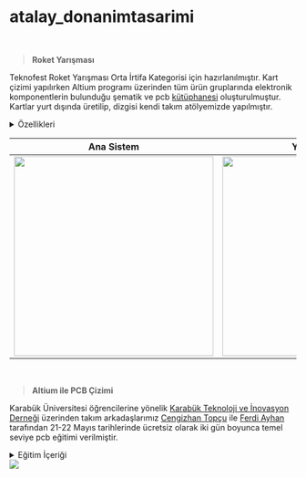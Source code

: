# atalay_donanimtasarimi

<br>

> **Roket Yarışması**

Teknofest Roket Yarışması Orta İrtifa Kategorisi için hazırlanılmıştır. Kart çizimi yapılırken Altium programı üzerinden tüm ürün gruplarında elektronik komponentlerin bulunduğu şematik ve pcb [kütüphanesi](https://github.com/atalayroket/atalay_karttasarimi/tree/main/Atalay_KartTasarimi_Library) oluşturulmuştur. Kartlar yurt dışında üretilip, dizgisi kendi takım atölyemizde yapılmıştır.

<details>
<summary>Özellikleri</summary>
 
- Kartların arka yüzünde STM32F103RB işlemci olup olup ön yüzünde ise kullanacağımız sensörler, gps, haberleşme, ateşleme devresi ve voltaj regülatörü bulunuyor. 
- Kartımız 7-12V ile beslenmekte ve üzerinde güç ledi bulunmaktadır. 
- Voltaj regülatörü 3.3V çıkış vermektedir.
- Ateşleme devresi için mosfet ile optoptokuplör kullanılmıştır. 
- Sensör için BME280 basınç sensörü ile ADXL345 ivme sensörü, gps modülü olarak NEO-6M, yer istasyonu ile haberleşmek için LORA modülü kullanılmıştır. 
- Ana Sistem ve Yedek Sistem kartındaki verileri SPI haberleşmesi ile Haberleşme kartına aktarıyoruz.
</details>

| Ana Sistem | Yedek Sistem | Haberleşme | Görev Yükü |
| ------------ | ------------- | ------------- | ------------- |
| <img src="https://user-images.githubusercontent.com/104703949/178975949-c73ea188-78ee-422f-ae1e-443e428f9f21.JPG" width="350"> | <img src="https://user-images.githubusercontent.com/104703949/178975971-cedd0c6c-6338-451e-ba90-f94a9db79941.JPG" width="350"> | <img src="https://user-images.githubusercontent.com/104703949/178976015-2aa9b74b-eeaf-49ca-b19e-2ab924a77f52.JPG" width="320"> | <img src="https://user-images.githubusercontent.com/104703949/178975987-bcb0d98b-03aa-4c32-86b0-55a938d579de.JPG" width="350">|

<br>

> **Altium ile PCB Çizimi**
 
Karabük Üniversitesi öğrencilerine yönelik [Karabük Teknoloji ve İnovasyon Derneği](https://www.instagram.com/kartekinder/) üzerinden takım arkadaşlarımız [Cengizhan Topçu](https://www.linkedin.com/in/cengizhantopcu53/) ile  [Ferdi Ayhan](https://www.linkedin.com/in/ferdiayhann/) tarafından 21-22 Mayıs tarihlerinde ücretsiz olarak iki gün boyunca temel seviye pcb eğitimi verilmiştir.

<details>
 <summary>Eğitim İçeriği</summary>
 
   1. Programın Kurulması
   2. Kütüphane Oluşturma
   3. Şematik Tasarım
   4. PCB Tasarımı
   5. Üretim Dosyalarını Oluşturma
</details>

<img src="https://user-images.githubusercontent.com/104703949/180171973-0adf0bc6-bcd4-4074-b656-5cc029cb3bbe.png">
